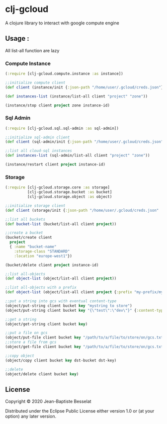 # clj-gcloud

A clojure library to interact with google compute engine

## Usage :

All list-all function are lazy

### Compute Instance

```clojure
(:require [clj-gcloud.compute.instance :as instance])

;;initialize compute client
(def client (instance/init {:json-path "/home/user/.gcloud/creds.json"})))

(def instances-list (instance/list-all client "project" "zone"))

(instance/stop client project zone instance-id)
```

### Sql Admin


```clojure
(:require [clj-gcloud.sql.sql-admin :as sql-admin])

;;initialize sql-admin client
(def client (sql-admin/init {:json-path "/home/user/.gcloud/creds.json"})))

;;list all cloud-sql instances
(def instances-list (sql-admin/list-all client "project" "zone"))

(instance/restart client project instance-id)
```

### Storage


```clojure
(:require [clj-gcloud.storage.core :as storage]
          [clj-gcloud.storage.bucket :as bucket]
          [clj-gcloud.storage.object :as object)

;;initialize storage client
(def client (storage/init {:json-path "/home/user/.gcloud/creds.json" :application-name "script-name"})))

;;list all buckets
(def bucket-list (bucket/list-all client project))

;;create a bucket
(bucket/create client
  project
  { :name "bucket-name"
    :storage-class "STANDARD"
    :location "europe-west1"})

(bucket/delete client project instance-id)

;;list all-objects
(def object-list (object/list-all client project))

;;list all-objects with a prefix
(def object-list (object/list-all client project {:prefix "my-prefix/my-sub-prefix/"}))

;;put a string into gcs with eventual content-type
(object/put-string client bucket key "mystring to store")
(object/put-string client bucket key "{\"test\":\"dev\"}" {:content-type "application-json"})

;;get a string
(object/get-string client bucket key)

;;put a file on gcs
(object/put-file client bucket key "/path/to/a/file/to/store/on/gcs.txt")
;;store a file from gcs
(object/get-file client bucket key "/path/to/a/file/to/store/on/gcs.txt")

;;copy object
(object/copy client bucket key dst-bucket dst-key)

;;delete
(object/delete client bucket key)
```

## License

Copyright © 2020 Jean-Baptiste Besselat

Distributed under the Eclipse Public License either version 1.0 or (at
your option) any later version.
